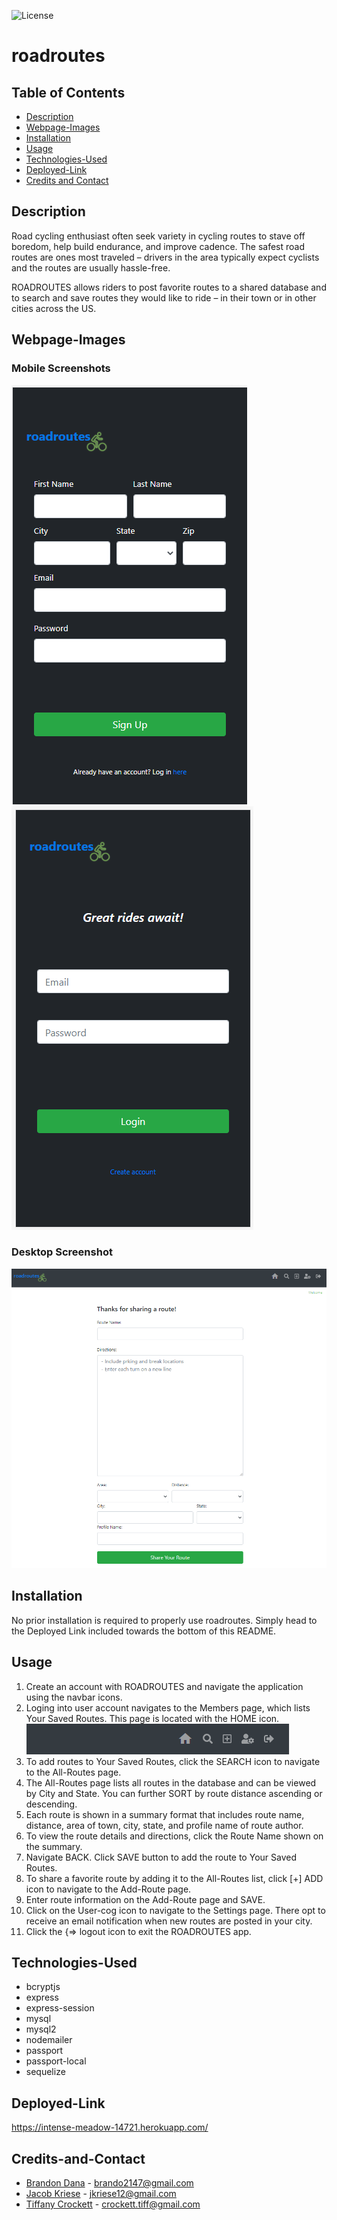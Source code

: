 ![License](https://img.shields.io/badge/License-Apache%202.0-blue.svg)

# roadroutes  

## Table of Contents
* [Description](#description)
* [Webpage-Images](#webpage-images)
* [Installation](#installation)
* [Usage](#usage)
* [Technologies-Used](#technologies-used)
* [Deployed-Link](#deployed-link)
* [Credits and Contact](#credits-and-Contact) 


## Description 

Road cycling enthusiast often seek variety in cycling routes to stave off boredom, help build endurance, and improve cadence.  The safest road routes are ones most traveled – drivers in the area typically expect cyclists and the routes are usually hassle-free. 

ROADROUTES allows riders to post favorite routes to a shared database and to search and save routes they would like to ride – in their town or in other cities across the US. 


## Webpage-Images

### Mobile Screenshots
![Screenshot of mobile webpage](https://github.com/tiffcrockett/roadroutes/blob/dev/public/images/rdrte-signup.png)
![Screenshot of mobile webpage](https://github.com/tiffcrockett/roadroutes/blob/dev/public/images/rdrte-loginpg.png)

### Desktop Screenshot
![Screenshot of desktop webpage](https://github.com/tiffcrockett/roadroutes/blob/dev/public/images/rdrte-addrtepg.png)

## Installation

No prior installation is required to properly use roadroutes. Simply head to the Deployed Link included towards the bottom of this README.

## Usage

1. Create an account with ROADROUTES and navigate the application using the navbar icons. 
2. Loging into user account navigates to the Members page, which lists Your Saved Routes. This page is located with the HOME icon. ![Navbar icons](https://github.com/tiffcrockett/roadroutes/blob/dev/public/images/rdrte-navicons.png)
3. To add routes to Your Saved Routes, click the SEARCH icon to navigate to the All-Routes page.
4. The All-Routes page lists all routes in the database and can be viewed by City and State. You can further SORT by route distance ascending or descending.  
5. Each route is shown in a summary format that includes route name, distance, area of town, city, state, and profile name of route author.
6. To view the route details and directions, click the Route Name shown on the summary. 
7. Navigate BACK. Click SAVE button to add the route to Your Saved Routes.
8. To share a favorite route by adding it to the All-Routes list, click [+] ADD icon to navigate to the Add-Route page.
9. Enter route information on the Add-Route page and SAVE. 
10. Click on the User-cog icon to navigate to the Settings page. There opt to receive an email notification when new routes are posted in your city.
11. Click the {=> logout icon to exit the ROADROUTES app.

## Technologies-Used

* bcryptjs
* express
* express-session
* mysql
* mysql2
* nodemailer
* passport
* passport-local
* sequelize

## Deployed-Link

https://intense-meadow-14721.herokuapp.com/

## Credits-and-Contact

* [Brandon Dana](https://github.com/Brando2147/) - brando2147@gmail.com
* [Jacob Kriese](https://github.com/jkriese12/) - jkriese12@gmail.com
* [Tiffany Crockett](https://github.com/tiffcrockett) - crockett.tiff@gmail.com
